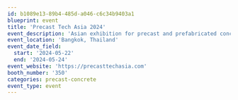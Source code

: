 ```yaml
---
id: b1089e13-89b4-485d-a046-c6c34b9403a1
blueprint: event
title: 'Precast Tech Asia 2024'
event_description: 'Asian exhibition for precast and prefabricated concrete solutions'
event_location: 'Bangkok, Thailand'
event_date_field:
  start: '2024-05-22'
  end: '2024-05-24'
event_website: 'https://precasttechasia.com'
booth_number: '350'
categories: precast-concrete
event_type: event
---
```


